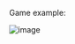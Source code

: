 Game example: 

![image](https://github.com/user-attachments/assets/65a82cf3-abb4-49f6-aad7-23d3bb57cb30)
